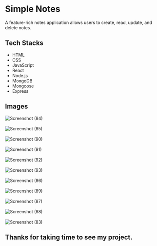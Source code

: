 # Simple Notes

A feature-rich notes application allows users to create, read, update, and delete notes.

## Tech Stacks

- HTML
- CSS
- JavaScript
- React
- Node.js
- MongoDB
- Mongoose
- Express

## Images



![Screenshot (84)](https://user-images.githubusercontent.com/97451891/233143760-cf313f61-de30-4811-8303-7551cd1592e2.png)
<br>
<br>
![Screenshot (85)](https://user-images.githubusercontent.com/97451891/233143764-1ab98280-4985-4d2a-b844-c59f9a8a9ed1.png)
<br>
<br>
![Screenshot (90)](https://user-images.githubusercontent.com/97451891/233143787-bf986e66-9a96-49e0-9d89-6509ffb25880.png)
<br>
<br>
![Screenshot (91)](https://user-images.githubusercontent.com/97451891/233143789-5ca68fe5-3f41-426e-9a45-f92ab7bb8f06.png)
<br>
<br>
![Screenshot (92)](https://user-images.githubusercontent.com/97451891/233143793-5beb06ba-8a31-4cba-b1e9-4e7768c3ee89.png)
<br>
<br>
![Screenshot (93)](https://user-images.githubusercontent.com/97451891/233143800-38ae8128-71c4-467c-a186-d5313160b59a.png)
<br>
<br>
![Screenshot (86)](https://user-images.githubusercontent.com/97451891/233143770-fcdaeb14-3f95-4706-85bb-ce5f80bb16d0.png)
<br>
<br>
![Screenshot (89)](https://user-images.githubusercontent.com/97451891/233143782-0c1c594b-2655-45bd-b3cd-0b05f65f6d13.png)
<br>
<br>
![Screenshot (87)](https://user-images.githubusercontent.com/97451891/233143776-9a7e0590-4d21-4b3f-bc69-cd0a712acff9.png)
<br>
<br>
![Screenshot (88)](https://user-images.githubusercontent.com/97451891/233143778-9e406996-5c18-4095-82d8-fce83d4bd6b8.png)
<br>
<br>
![Screenshot (83)](https://user-images.githubusercontent.com/97451891/233143742-81632600-a80f-45dc-989d-b33074ee5c51.png)

## Thanks for taking time to see my project.
